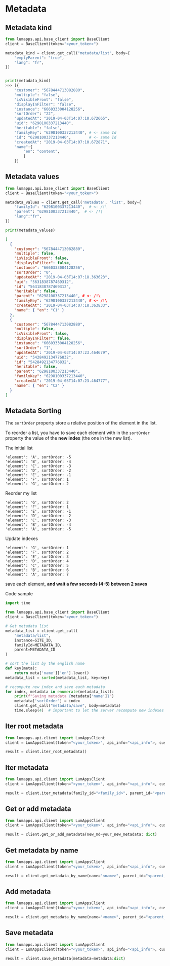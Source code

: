 # Metadata

## Metadata kind

```python
from lumapps.api.base_client import BaseClient
client = BaseClient(token="<your_token>")

metadata_kind = client.get_call("metadata/list", body={
    "emptyParent": "true",
    "lang": "fr",
})


print(metadata_kind)
>>> [{
    "customer": "5678444713082880",
    "multiple": "false",
    "isVisibleFront": "false",
    "displayInFilter": "false",
    "instance": "6660333004128256",
    "sortOrder": "22",
    "updatedAt": "2019-04-03T14:07:10.672665",
    "uid": "6298100337213440",
    "heritable": "false",
    "familyKey": "6298100337213440", # <- same Id
    "id": "6298100337213440",        # <- same Id
    "createdAt": "2019-04-03T14:07:10.672871",
    "name":{
        "en": "content",
        }
    }]
```

## Metadata values

```python
from lumapps.api.base_client import BaseClient
client = BaseClient(token="<your_token>")

metadata_values = client.get_call('metadata', 'list', body={
    "familyId":	"6298100337213440",  # <- /!\
    "parent": "6298100337213440",  # <- /!\
    "lang":"fr",
})

print(metadata_values)
```

```json
[
  {
    "customer": "5678444713082880",
    "multiple": false,
    "isVisibleFront": false,
    "displayInFilter": false,
    "instance": "6660333004128256",
    "sortOrder": "0",
    "updatedAt": "2019-04-03T14:07:18.363623",
    "uid": "5631838787469312",
    "id": "5631838787469312",
    "heritable": false,
    "parent": "6298100337213440", # <- /!\
    "familyKey": "6298100337213440", # <- /!\
    "createdAt": "2019-04-03T14:07:18.363833",
    "name": { "en": "C1" }
  },
  {
    "customer": "5678444713082880",
    "multiple": false,
    "isVisibleFront": false,
    "displayInFilter": false,
    "instance": "6660333004128256",
    "sortOrder": "1",
    "updatedAt": "2019-04-03T14:07:23.464679",
    "uid": "5428492134776832",
    "id": "5428492134776832",
    "heritable": false,
    "parent": "6298100337213440",
    "familyKey": "6298100337213440",
    "createdAt": "2019-04-03T14:07:23.464777",
    "name": { "en": "C2" }
  }
]
```


## Metadata Sorting

The `sortOrder` property store a relative position of the element in the list.

To reorder a list, you have to save each element with in the `sortOrder` property the value of the **new index** (the one in the new list).

The initial list

    'element': 'A', sortOrder: -5
    'element': 'B', sortOrder: -4
    'element': 'C', sortOrder: -3
    'element': 'D', sortOrder: -2
    'element': 'E', sortOrder: -1
    'element': 'F', sortOrder: 1
    'element': 'G', sortOrder: 2

Reorder my list

    'element': 'G', sortOrder: 2
    'element': 'F', sortOrder: 1
    'element': 'E', sortOrder: -1
    'element': 'D', sortOrder: -2
    'element': 'C', sortOrder: -3
    'element': 'B', sortOrder: -4
    'element': 'A', sortOrder: -5

Update indexes

    'element': 'G', sortOrder: 1
    'element': 'F', sortOrder: 2
    'element': 'E', sortOrder: 3
    'element': 'D', sortOrder: 4
    'element': 'C', sortOrder: 5
    'element': 'B', sortOrder: 6
    'element': 'A', sortOrder: 7

save each element,
**and wait a few seconds (4-5) between 2 saves**

Code sample

```python
import time

from lumapps.api.base_client import BaseClient
client = BaseClient(token="<your_token>")

# Get metadata list
metadata_list = client.get_call(
    "metadata/list",
    instance=SITE_ID,
    familyId=METADATA_ID,
    parent=METADATA_ID
)

# sort the list by the english name
def key(meta):
    return meta['name']['en'].lower()
metadata_list = sorted(metadata_list, key=key)

# recompute new index and save each metadata
for index, metadata in enumerate(metadata_list):
    print(f"Saving metadata {metadata['name']}")
    metadata['sortOrder'] = index
    client.get_call("metadata/save", body=metadata)
    time.sleep(4)  # important to let the server recompute new indexes
```

## Iter root metadata

```python
from lumapps.api.client import LumAppsClient
client = LumAppsClient(token="<your_token>", api_info="<api_info">, customer_id="<customer_id>", instance_id="<instance_id>")

result = client.iter_root_metadata()
```

## Iter metadata

```python
from lumapps.api.client import LumAppsClient
client = LumAppsClient(token="<your_token>", api_info="<api_info">, customer_id="<customer_id>", instance_id="<instance_id>")

result = client.iter_metadata(family_id="<family_id>", parent_id="<parent_id>")
```

## Get or add metadata

```python
from lumapps.api.client import LumAppsClient
client = LumAppsClient(token="<your_token>", api_info="<api_info">, customer_id="<customer_id>", instance_id="<instance_id>")

result = client.get_or_add_metadata(new_md=your_new_metadata: dict)
```

## Get metadata by name

```python
from lumapps.api.client import LumAppsClient
client = LumAppsClient(token="<your_token>", api_info="<api_info">, customer_id="<customer_id>", instance_id="<instance_id>")

result = client.get_metadata_by_name(name="<name>", parent_id="<parent_id>")
```

## Add metadata

```python
from lumapps.api.client import LumAppsClient
client = LumAppsClient(token="<your_token>", api_info="<api_info">, customer_id="<customer_id>", instance_id="<instance_id>")

result = client.get_metadata_by_name(name="<name>", parent_id="<parent_id>")
```

## Save metadata

```python
from lumapps.api.client import LumAppsClient
client = LumAppsClient(token="<your_token>", api_info="<api_info">, customer_id="<customer_id>", instance_id="<instance_id>")

result = client.save_metadata(metadata=metadata:dict)
```
